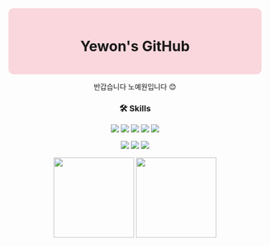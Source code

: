 <!-- 프로필 상단 -->
<div align="center" style="background-color: #f9d7dc; padding: 20px; border-radius: 10px;">
  <h1>Yewon's GitHub</h1>
</div>

<!-- 간단 인사 -->
<p align="center">
  반갑습니다 노예원입니다 😊
</p>

<!-- Skills -->
<h3 align="center">🛠 Skills</h3>

<p align="center">
  <img src="https://img.shields.io/badge/HTML5-E34F26?style=for-the-badge&logo=html5&logoColor=white" />
  <img src="https://img.shields.io/badge/CSS3-1572B6?style=for-the-badge&logo=CSS3&logoColor=white">
  <img src="https://img.shields.io/badge/JavaScript-F7DF1E?style=for-the-badge&logo=JavaScript&logoColor=white">
  <img src="https://img.shields.io/badge/TypeScript-3178C6?style=for-the-badge&logo=typescript&logoColor=white" />
  <img src="https://img.shields.io/badge/JavaScript-F7DF1E?style=for-the-badge&logo=JavaScript&logoColor=white">
</p>

<p align="center">
  <img src="https://img.shields.io/badge/Kotlin-7F52FF?style=for-the-badge&logo=Kotlin&logoColor=white">
  <img src="https://img.shields.io/badge/java-007396?style=for-the-badge&logo=OpenJDK&logoColor=white">
  <img src="https://img.shields.io/badge/C-00599C?style=for-the-badge&logo=c&logoColor=white" />
</p>

<!-- GitHub Stats + Most Used Languages -->
<p align="center">
  <img
    src="https://github-readme-stats.vercel.app/api/top-langs/?username=nyewon&layout=compact&langs_count=8&card_width=320&theme=radical"
    height="160"
  />
  <img
    src="https://github-readme-stats.vercel.app/api?username=nyewon&show_icons=true&theme=radical&rank_icon=github"
    height="160"
  />
</p>
